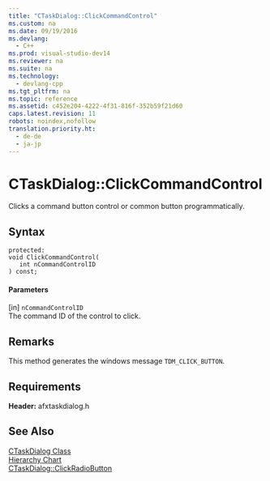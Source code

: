 ```yaml
---
title: "CTaskDialog::ClickCommandControl"
ms.custom: na
ms.date: 09/19/2016
ms.devlang: 
  - C++
ms.prod: visual-studio-dev14
ms.reviewer: na
ms.suite: na
ms.technology: 
  - devlang-cpp
ms.tgt_pltfrm: na
ms.topic: reference
ms.assetid: c452e204-4222-4f31-816f-352b59f21d60
caps.latest.revision: 11
robots: noindex,nofollow
translation.priority.ht: 
  - de-de
  - ja-jp
---
```

# CTaskDialog::ClickCommandControl
Clicks a command button control or common button programmatically.  
  
## Syntax  
  
```  
protected:  
void ClickCommandControl(  
   int nCommandControlID  
) const;  
```  
  
#### Parameters  
 [in] `nCommandControlID`  
 The command ID of the control to click.  
  
## Remarks  
 This method generates the windows message `TDM_CLICK_BUTTON`.  
  
## Requirements  
 **Header:** afxtaskdialog.h  
  
## See Also  
 [CTaskDialog Class](../vs140/CTaskDialog-Class.md)   
 [Hierarchy Chart](../vs140/Hierarchy-Chart.md)   
 [CTaskDialog::ClickRadioButton](../vs140/CTaskDialog--ClickRadioButton.md)